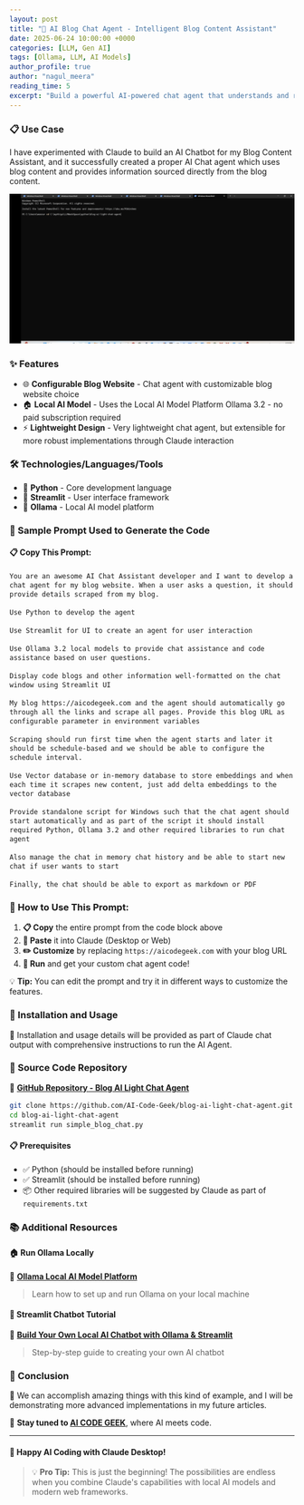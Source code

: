 ```yaml
---
layout: post
title: "🚀 AI Blog Chat Agent - Intelligent Blog Content Assistant"
date: 2025-06-24 10:00:00 +0000
categories: [LLM, Gen AI]
tags: [Ollama, LLM, AI Models]
author_profile: true
author: "nagul_meera"
reading_time: 5
excerpt: "Build a powerful AI-powered chat agent that understands and responds with your blog content using local AI models. No subscriptions required!"
---
```

### 📋 Use Case

I have experimented with Claude to build an AI Chatbot for my Blog Content Assistant, and it successfully created a proper AI Chat agent which uses blog content and provides information sourced directly from the blog content.

![Blog Chatbot Screenshot](/docs/assets/images/2025/june/Intelligent-blog-bontent-assistant/blogchatbot.gif)

### ✨ Features

- 🌐 **Configurable Blog Website** - Chat agent with customizable blog website choice
- 🏠 **Local AI Model** - Uses the Local AI Model Platform Ollama 3.2 - no paid subscription required
- ⚡ **Lightweight Design** - Very lightweight chat agent, but extensible for more robust implementations through Claude interaction

### 🛠️ Technologies/Languages/Tools

- 🐍 **Python** - Core development language
- 🎨 **Streamlit** - User interface framework
- 🧠 **Ollama** - Local AI model platform

### 💬 Sample Prompt Used to Generate the Code

#### 📋 Copy This Prompt:

```
You are an awesome AI Chat Assistant developer and I want to develop a chat agent for my blog website. When a user asks a question, it should provide details scraped from my blog.

Use Python to develop the agent

Use Streamlit for UI to create an agent for user interaction

Use Ollama 3.2 local models to provide chat assistance and code assistance based on user questions.

Display code blogs and other information well-formatted on the chat window using Streamlit UI

My blog https://aicodegeek.com and the agent should automatically go through all the links and scrape all pages. Provide this blog URL as configurable parameter in environment variables

Scraping should run first time when the agent starts and later it should be schedule-based and we should be able to configure the schedule interval.

Use Vector database or in-memory database to store embeddings and when each time it scrapes new content, just add delta embeddings to the vector database

Provide standalone script for Windows such that the chat agent should start automatically and as part of the script it should install required Python, Ollama 3.2 and other required libraries to run chat agent

Also manage the chat in memory chat history and be able to start new chat if user wants to start

Finally, the chat should be able to export as markdown or PDF
```

### 📝 How to Use This Prompt:

1. **📋 Copy** the entire prompt from the code block above
2. **📱 Paste** it into Claude (Desktop or Web)
3. **✏️ Customize** by replacing `https://aicodegeek.com` with your blog URL
4. **🚀 Run** and get your custom chat agent code!

💡 **Tip:** You can edit the prompt and try it in different ways to customize the features.

### 🚀 Installation and Usage

📝 Installation and usage details will be provided as part of Claude chat output with comprehensive instructions to run the AI Agent.

### 📁 Source Code Repository

🔗 **[GitHub Repository - Blog AI Light Chat Agent](https://github.com/AI-Code-Geek/blog-ai-light-chat-agent)**

```bash
git clone https://github.com/AI-Code-Geek/blog-ai-light-chat-agent.git
cd blog-ai-light-chat-agent
streamlit run simple_blog_chat.py
```

#### 📋 Prerequisites

- ✅ Python (should be installed before running)
- ✅ Streamlit (should be installed before running)
- 📦 Other required libraries will be suggested by Claude as part of `requirements.txt`

### 📚 Additional Resources

#### 🏠 Run Ollama Locally
🔗 **[Ollama Local AI Model Platform](https://aicodegeek.com/2025/06/18/ollama-local-ai-model-platform)**
> Learn how to set up and run Ollama on your local machine

#### 🤖 Streamlit Chatbot Tutorial
🔗 **[Build Your Own Local AI Chatbot with Ollama & Streamlit](https://aicodegeek.com/2025/06/11/Build-Your-Own-Local-AI-Chatbot-with-Ollama-&-Streamlit)**
> Step-by-step guide to creating your own AI chatbot

### 🎯 Conclusion

🚀 We can accomplish amazing things with this kind of example, and I will be demonstrating more advanced implementations in my future articles. 

📢 **Stay tuned to [AI CODE GEEK](https://aicodegeek.com)**, where AI meets code.

---

#### 🎉 Happy AI Coding with Claude Desktop!

> 💡 **Pro Tip:** This is just the beginning! The possibilities are endless when you combine Claude's capabilities with local AI models and modern web frameworks.